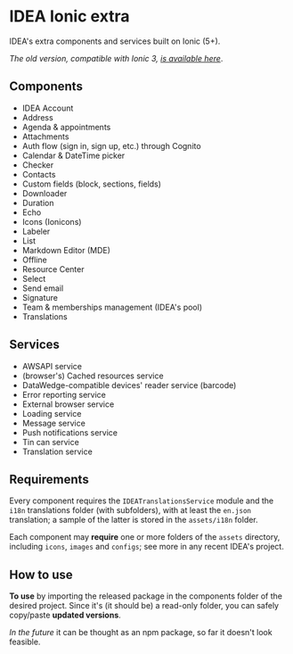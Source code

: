 # IDEA Ionic extra

IDEA's extra components and services built on Ionic (5+).

_The old version, compatible with Ionic 3, [is available here](https://github.com/uatisdeproblem/IDEA-Ionic3-extra)_.

## Components

- IDEA Account
- Address
- Agenda & appointments
- Attachments
- Auth flow (sign in, sign up, etc.) through Cognito
- Calendar & DateTime picker
- Checker
- Contacts
- Custom fields (block, sections, fields)
- Downloader
- Duration
- Echo
- Icons (Ionicons)
- Labeler
- List
- Markdown Editor (MDE)
- Offline
- Resource Center
- Select
- Send email
- Signature
- Team & memberships management (IDEA's pool)
- Translations

## Services

- AWSAPI service
- (browser's) Cached resources service
- DataWedge-compatible devices' reader service (barcode)
- Error reporting service
- External browser service
- Loading service
- Message service
- Push notifications service
- Tin can service
- Translation service

## Requirements

Every component requires the `IDEATranslationsService` module and the `i18n` translations folder (with subfolders),
with at least the `en.json` translation; a sample of the latter is stored in the `assets/i18n` folder.

Each component may **require** one or more folders of the `assets` directory,
including `icons`, `images` and `configs`; see more in any recent IDEA's project.

## How to use

**To use** by importing the released package in the components folder of the desired project.
Since it's (it should be) a read-only folder, you can safely copy/paste **updated versions**.

_In the future_ it can be thought as an npm package, so far it doesn't look feasible.
